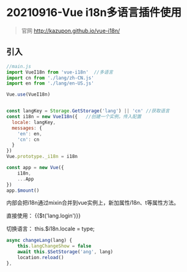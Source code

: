 

# 20210916-Vue i18n多语言插件使用

> 官网 http://kazupon.github.io/vue-i18n/

## 引入

```js
//main.js
import VueI18n from 'vue-i18n'  //多语言	
import cn from './lang/zh-CN.js'
import en from './lang/en-US.js'

Vue.use(VueI18n) 


const langKey = Storage.GetStorage('lang') || 'cn' //获取语言
const i18n = new VueI18n({   //创建一个实例，传入配置
  locale: langKey,  
  messages: {  
    'en': en,  
    'cn': cn
  }  
})  
Vue.prototype._i18n = i18n

const app = new Vue({
	i18n,
	...App
})
app.$mount()
```

内部会把i18n通过mixin合并到vue实例上，新加属性$i18n、$t等属性方法。

直接使用： {{$t('lang.login')}}

切换语言： this.$i18n.locale = type;

```js
async changeLang(lang) {
    this.langChangeShow = false
    await this.$SetStorage('ang', lang)
    location.reload()
},
```

